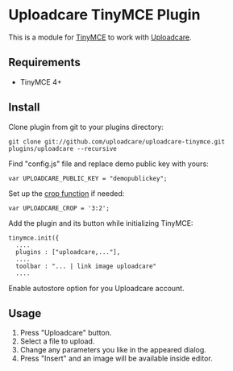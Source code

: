 # Uploadcare TinyMCE Plugin

This is a module for [TinyMCE][2] to work with [Uploadcare][1].

## Requirements

- TinyMCE 4+

## Install

Clone plugin from git to your plugins directory:

    git clone git://github.com/uploadcare/uploadcare-tinymce.git plugins/uploadcare --recursive

Find "config.js" file and replace demo public key with yours:

    var UPLOADCARE_PUBLIC_KEY = "demopublickey";

Set up the [crop function][3] if needed:

    var UPLOADCARE_CROP = '3:2';

Add the plugin and its button while initializing TinyMCE:

    tinymce.init({
      ....
      plugins : ["uploadcare,..."],
      ....
      toolbar : "... | link image uploadcare"
      ....

Enable autostore option for you Uploadcare account.

## Usage

1. Press "Uploadcare" button.
2. Select a file to upload.
3. Change any parameters you like in the appeared dialog.
4. Press "Insert" and an image will be available inside editor.
 
[1]: http://uploadcare.com/
[2]: http://www.tinymce.com/
[3]: https://uploadcare.com/documentation/widget/#crop
